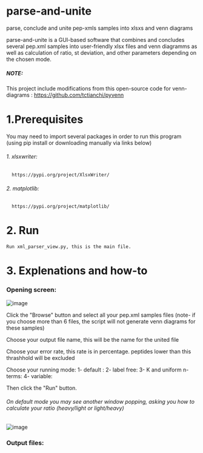 # parse-and-unite
parse, conclude and unite pep-xmls samples into xlsxs and venn diagrams

parse-and-unite is a GUI-based software that combines and concludes several pep.xml samples into user-friendly xlsx files and venn diagramms as well as calculation of ratio, st deviation, and other parameters depending on the chosen mode.

##### NOTE:
This project include modifications from this open-source code for venn-diagrams : https://github.com/tctianchi/pyvenn


# 1.Prerequisites
You may need to import several packages in order to run this program (using pip install or downloading manually via links below)

   ###### 1. xlsxwriter:
      https://pypi.org/project/XlsxWriter/

   ###### 2. matplotlib:
      https://pypi.org/project/matplotlib/
      
      
# 2. Run
    Run xml_parser_view.py, this is the main file.


# 3. Explenations and how-to

### Opening screen:
![image](https://user-images.githubusercontent.com/18205398/209855307-63dc16c4-7e8e-44de-a06b-753c6ae6b257.png)

Click the "Browse" button and select all your pep.xml samples files (note- if you choose more than 6 files, the script will not generate venn diagrams for these samples)

Choose your output file name, this will be the name for the united file

Choose your error rate, this rate is in percentage. peptides lower than this thrashhold will be excluded

Choose your running mode: 
1- default :
2- label free:
3- K and uniform n-terms:
4- variable:

Then click the "Run" button.

###### On default mode you may see another window popping, asking you how to calculate your ratio (heavy/light or light/heavy)
![image](https://user-images.githubusercontent.com/18205398/209857437-dc7d157c-1833-432f-bac4-80b3a973c7ba.png)

### Output files:

